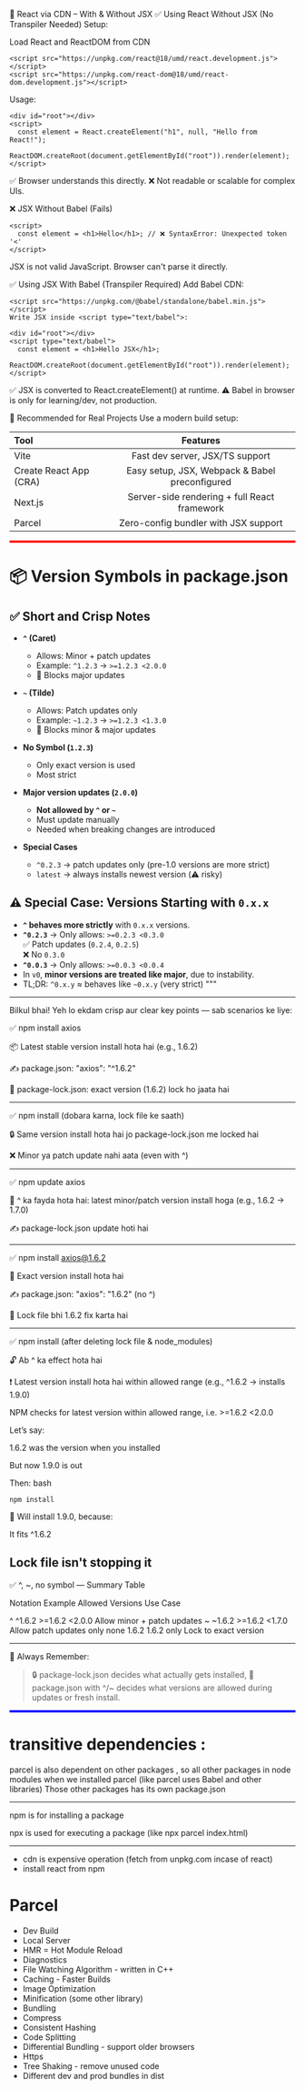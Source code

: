 

📘 React via CDN – With & Without JSX
✅ Using React Without JSX (No Transpiler Needed)
Setup:

Load React and ReactDOM from CDN
```
<script src="https://unpkg.com/react@18/umd/react.development.js"></script>
<script src="https://unpkg.com/react-dom@18/umd/react-dom.development.js"></script>
```
Usage:

```
<div id="root"></div>
<script>
  const element = React.createElement("h1", null, "Hello from React!");
  ReactDOM.createRoot(document.getElementById("root")).render(element);
</script>
```
✅ Browser understands this directly.
❌ Not readable or scalable for complex UIs.

❌ JSX Without Babel (Fails)

```
<script>
  const element = <h1>Hello</h1>; // ❌ SyntaxError: Unexpected token '<'
</script>
```

JSX is not valid JavaScript. Browser can't parse it directly.

✅ Using JSX With Babel (Transpiler Required)
Add Babel CDN:

```
<script src="https://unpkg.com/@babel/standalone/babel.min.js"></script>
Write JSX inside <script type="text/babel">:
```
```
<div id="root"></div>
<script type="text/babel">
  const element = <h1>Hello JSX</h1>;
  ReactDOM.createRoot(document.getElementById("root")).render(element);
</script>
```
✅ JSX is converted to React.createElement() at runtime.
⚠️ Babel in browser is only for learning/dev, not production.

🧰 Recommended for Real Projects
Use a modern build setup:

|Tool|	Features|
|:---|:----------:|
|Vite|	Fast dev server, JSX/TS support|
|Create React App (CRA)|	Easy setup, JSX, Webpack & Babel preconfigured|
|Next.js|	Server-side rendering + full React framework|
Parcel|	Zero-config bundler with JSX support|


<hr style="height:4px; background-color:red; border:none;" />


# 📦 Version Symbols in package.json

## ✅ Short and Crisp Notes

- **`^` (Caret)**
  - Allows: Minor + patch updates
  - Example: `^1.2.3` → `>=1.2.3 <2.0.0`
  - 🚫 Blocks major updates

- **`~` (Tilde)**
  - Allows: Patch updates only
  - Example: `~1.2.3` → `>=1.2.3 <1.3.0`
  - 🚫 Blocks minor & major updates

- **No Symbol (`1.2.3`)**
  - Only exact version is used
  - Most strict

- **Major version updates (`2.0.0`)**
  - **Not allowed by `^` or `~`**
  - Must update manually
  - Needed when breaking changes are introduced

- **Special Cases**
  - `^0.2.3` → patch updates only (pre-1.0 versions are more strict)
  - `latest` → always installs newest version (⚠️ risky)

## ⚠️ Special Case: Versions Starting with `0.x.x`

- **`^` behaves more strictly** with `0.x.x` versions.
- **`^0.2.3`** → Only allows: `>=0.2.3 <0.3.0`  
  ✅ Patch updates (`0.2.4`, `0.2.5`)  
  ❌ No `0.3.0`
- **`^0.0.3`** → Only allows: `>=0.0.3 <0.0.4`
- In `v0`, **minor versions are treated like major**, due to instability.
- TL;DR: `^0.x.y` ≈ behaves like `~0.x.y` (very strict)
"""

----
Bilkul bhai! Yeh lo ekdam crisp aur clear key points — sab scenarios ke liye:


✅ npm install axios

📦 Latest stable version install hota hai (e.g., 1.6.2)

✍ package.json: "axios": "^1.6.2"

🔐 package-lock.json: exact version (1.6.2) lock ho jaata hai



---

✅ npm install (dobara karna, lock file ke saath)

🔒 Same version install hota hai jo package-lock.json me locked hai

❌ Minor ya patch update nahi aata (even with ^)



---

✅ npm update axios

🔄 ^ ka fayda hota hai: latest minor/patch version install hoga (e.g., 1.6.2 → 1.7.0)

✍ package-lock.json update hoti hai



---

✅ npm install axios@1.6.2

📌 Exact version install hota hai

✍ package.json: "axios": "1.6.2" (no ^)

🔐 Lock file bhi 1.6.2 fix karta hai



---

✅ npm install (after deleting lock file & node_modules)

🔓 Ab ^ ka effect hota hai

❗ Latest version install hota hai within allowed range (e.g., ^1.6.2 → installs 1.9.0)

NPM checks for latest version within allowed range, i.e. >=1.6.2 <2.0.0

Let’s say:

1.6.2 was the version when you installed

But now 1.9.0 is out

Then: bash
```
npm install
```
🚀 Will install 1.9.0, because:

It fits ^1.6.2

Lock file isn't stopping it
---

✅ ^, ~, no symbol — Summary Table

Notation	Example	Allowed Versions	Use Case

^	^1.6.2	>=1.6.2 <2.0.0	Allow minor + patch updates
~	~1.6.2	>=1.6.2 <1.7.0	Allow patch updates only
none	1.6.2	1.6.2 only	Lock to exact version



---

📌 Always Remember:

> 🔒 package-lock.json decides what actually gets installed,
🧭 package.json with ^/~ decides what versions are allowed during updates or fresh install.

<hr style="height:4px; background-color:blue; border:none;" />

# transitive dependencies :
parcel is also dependent on other packages , so all other packages in node modules
when we installed parcel (like parcel uses Babel and other libraries)
Those other packages has its own package.json

---
npm is for installing a package

npx is used for executing a package (like npx parcel index.html)

---
- cdn is expensive operation (fetch from unpkg.com incase of react)
- install react from npm

# Parcel
- Dev Build
- Local Server
- HMR = Hot Module Reload
- Diagnostics
- File Watching Algorithm - written in C++
- Caching - Faster Builds
- Image Optimization
- Minification (some other library)
- Bundling
- Compress
- Consistent Hashing
- Code Splitting
- Differential Bundling - support older browsers
- Https
- Tree Shaking - remove unused code 
- Different dev and prod bundles in dist